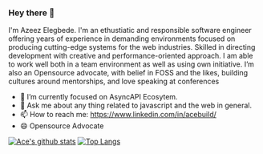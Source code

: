    ### Hey there 👋 
I'm Azeez Elegbede. I'm an ethustiatic and responsible software engineer offering years of experience in demanding environments focused on producing cutting-edge systems for the web industries. Skilled in directing development with creative and performance-oriented approach. I am able to work well both in a team environment as well as using own initiative. I’m also an Opensource advocate, with belief in FOSS and the likes, building cultures around mentorships, and love speaking at conferences

- 🔭 I’m currently focused on AsyncAPI Ecosytem.
- 💬 Ask me about any thing related to javascript and the web in general.
- 📫 How to reach me: https://www.linkedin.com/in/acebuild/
- 😄 Opensource Advocate



[![Ace's github stats](https://github-readme-stats.vercel.app/api?username=AceTheCreator&show_icons=true)](https://github.com/AceTheCreator/github-readme-stats)                                                                                        [![Top Langs](https://github-readme-stats.vercel.app/api/top-langs/?username=AceTheCreator&layout=compact)](https://github.com/AceTheCreator/github-readme-stats)
